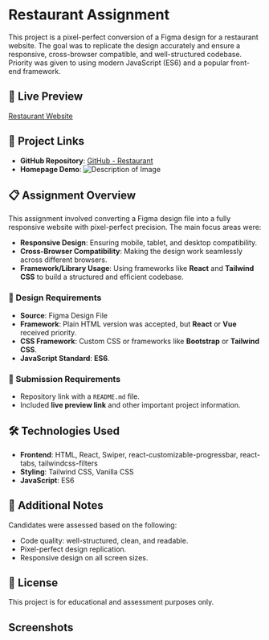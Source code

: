 # Restaurant Assignment

This project is a pixel-perfect conversion of a Figma design for a restaurant website. The goal was to replicate the design accurately and ensure a responsive, cross-browser compatible, and well-structured codebase. Priority was given to using modern JavaScript (ES6) and a popular front-end framework.

## 🚀 Live Preview
[Restaurant Website](https://mk-restaurant24.netlify.app/)

## 📂 Project Links
- **GitHub Repository**: [GitHub - Restaurant](https://github.com/MamunKhan71/Restaurant)
- **Homepage Demo**: <img src="https://shorturl.at/joZG5" alt="Description of Image" style="max-width: 100%; height: auto;">


## 📋 Assignment Overview
This assignment involved converting a Figma design file into a fully responsive website with pixel-perfect precision. The main focus areas were:
- **Responsive Design**: Ensuring mobile, tablet, and desktop compatibility.
- **Cross-Browser Compatibility**: Making the design work seamlessly across different browsers.
- **Framework/Library Usage**: Using frameworks like **React** and **Tailwind CSS** to build a structured and efficient codebase.

### 🎨 Design Requirements
- **Source**: Figma Design File
- **Framework**: Plain HTML version was accepted, but **React** or **Vue** received priority.
- **CSS Framework**: Custom CSS or frameworks like **Bootstrap** or **Tailwind CSS**.
- **JavaScript Standard**: **ES6**.

### 📑 Submission Requirements
- Repository link with a `README.md` file.
- Included **live preview link** and other important project information.

## 🛠️ Technologies Used
- **Frontend**: HTML, React, Swiper, react-customizable-progressbar, react-tabs, tailwindcss-filters
- **Styling**: Tailwind CSS, Vanilla CSS
- **JavaScript**: ES6

## 📄 Additional Notes
Candidates were assessed based on the following:
- Code quality: well-structured, clean, and readable.
- Pixel-perfect design replication.
- Responsive design on all screen sizes.

## 📜 License
This project is for educational and assessment purposes only.

## Screenshots

